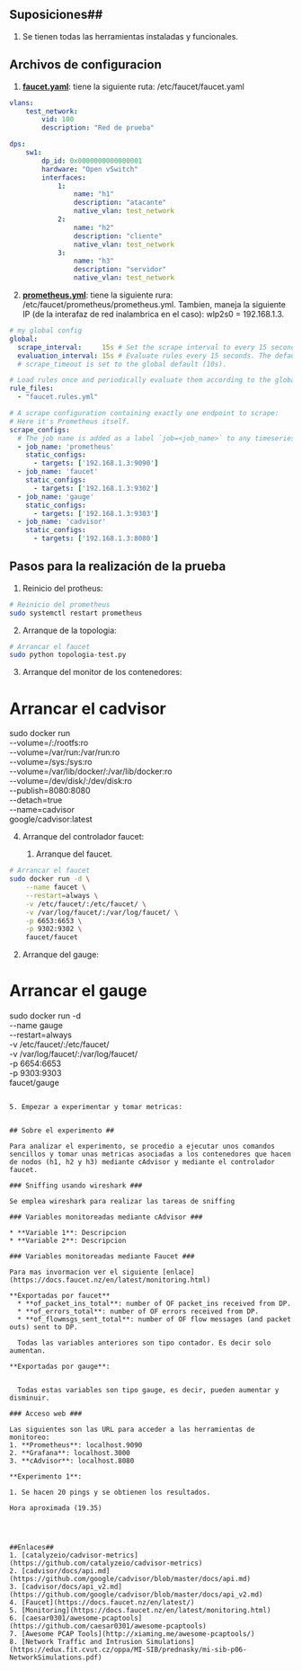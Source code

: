 

## Suposiciones##

1. Se tienen todas las herramientas instaladas y funcionales.

## Archivos de configuracion ##

1. [**faucet.yaml**](faucet.yaml): tiene la siguiente ruta: /etc/faucet/faucet.yaml

```yaml
vlans:
    test_network:
        vid: 100
        description: "Red de prueba"

dps:
    sw1:
        dp_id: 0x0000000000000001
        hardware: "Open vSwitch"
        interfaces:
            1:
                name: "h1"
                description: "atacante"
                native_vlan: test_network
            2:
                name: "h2"
                description: "cliente"
                native_vlan: test_network
            3:
                name: "h3"
                description: "servidor"
                native_vlan: test_network
```

2. [**prometheus.yml**](prometheus.yml): tiene la siguiente rura: /etc/faucet/prometheus/prometheus.yml. Tambien, maneja la siguiente IP (de la interafaz de red inalambrica en el caso): wlp2s0 = 192.168.1.3. 

```yml
# my global config
global:
  scrape_interval:     15s # Set the scrape interval to every 15 seconds. Default is every 1 minute.
  evaluation_interval: 15s # Evaluate rules every 15 seconds. The default is every 1 minute.
  # scrape_timeout is set to the global default (10s).

# Load rules once and periodically evaluate them according to the global 'evaluation_interval'.
rule_files:
  - "faucet.rules.yml"

# A scrape configuration containing exactly one endpoint to scrape:
# Here it's Prometheus itself.
scrape_configs:
  # The job name is added as a label `job=<job_name>` to any timeseries scraped from this config.
  - job_name: 'prometheus'
    static_configs:
      - targets: ['192.168.1.3:9090']
  - job_name: 'faucet'
    static_configs:
      - targets: ['192.168.1.3:9302']
  - job_name: 'gauge'
    static_configs:
      - targets: ['192.168.1.3:9303']
  - job_name: 'cadvisor'
    static_configs:
      - targets: ['192.168.1.3:8080']
```

## Pasos para la realización de la prueba ##

1. Reinicio del protheus:

```bash
# Reinicio del prometheus
sudo systemctl restart prometheus
```

2. Arranque de la topologia:

```bash
# Arrancar el faucet
sudo python topologia-test.py
```


3. Arranque del monitor de los contenedores:

# Arrancar el cadvisor
sudo docker run \
  --volume=/:/rootfs:ro \
  --volume=/var/run:/var/run:ro \
  --volume=/sys:/sys:ro \
  --volume=/var/lib/docker/:/var/lib/docker:ro \
  --volume=/dev/disk/:/dev/disk:ro \
  --publish=8080:8080 \
  --detach=true \
  --name=cadvisor \
  google/cadvisor:latest

4. Arranque del controlador faucet:

   1. Arranque del faucet.

```bash
# Arrancar el faucet
sudo docker run -d \
    --name faucet \
    --restart=always \
    -v /etc/faucet/:/etc/faucet/ \
    -v /var/log/faucet/:/var/log/faucet/ \
    -p 6653:6653 \
    -p 9302:9302 \
    faucet/faucet
```

   2. Arranque del gauge:

# Arrancar el gauge
sudo docker run -d \
    --name gauge \
    --restart=always \
    -v /etc/faucet/:/etc/faucet/ \
    -v /var/log/faucet/:/var/log/faucet/ \
    -p 6654:6653 \
    -p 9303:9303 \
    faucet/gauge
```

5. Empezar a experimentar y tomar metricas:


## Sobre el experimento ##

Para analizar el experimento, se procedio a ejecutar unos comandos sencillos y tomar unas metricas asociadas a los contenedores que hacen de nodos (h1, h2 y h3) mediante cAdvisor y mediante el controlador faucet.

### Sniffing usando wireshark ###

Se emplea wireshark para realizar las tareas de sniffing 

### Variables monitoreadas mediante cAdvisor ###

* **Variable 1**: Descripcion 
* **Variable 2**: Descripcion

### Variables monitoreadas mediante Faucet ###

Para mas invormacion ver el siguiente [enlace](https://docs.faucet.nz/en/latest/monitoring.html)

**Exportadas por faucet**
  * **of_packet_ins_total**: number of OF packet_ins received from DP.	
  * **of_errors_total**: number of OF errors received from DP.
  * **of_flowmsgs_sent_total**: number of OF flow messages (and packet outs) sent to DP.

  Todas las variables anteriores son tipo contador. Es decir solo aumentan.

**Exportadas por gauge**:
  

  Todas estas variables son tipo gauge, es decir, pueden aumentar y disminuir.

### Acceso web ###

Las siguientes son las URL para acceder a las herramientas de monitoreo:
1. **Prometheus**: localhost.9090
2. **Grafana**: localhost.3000
3. **cAdvisor**: localhost.8080

**Experimento 1**:

1. Se hacen 20 pings y se obtienen los resultados.

Hora aproximada (19.35)




##Enlaces##
1. [catalyzeio/cadvisor-metrics](https://github.com/catalyzeio/cadvisor-metrics)
2. [cadvisor/docs/api.md](https://github.com/google/cadvisor/blob/master/docs/api.md)
3. [cadvisor/docs/api_v2.md](https://github.com/google/cadvisor/blob/master/docs/api_v2.md)
4. [Faucet](https://docs.faucet.nz/en/latest/)
5. [Monitoring](https://docs.faucet.nz/en/latest/monitoring.html)
6. [caesar0301/awesome-pcaptools](https://github.com/caesar0301/awesome-pcaptools)
7. [Awesome PCAP Tools](http://xiaming.me/awesome-pcaptools/)
8. [Network Traffic and Intrusion Simulations](https://edux.fit.cvut.cz/oppa/MI-SIB/prednasky/mi-sib-p06-NetworkSimulations.pdf)

